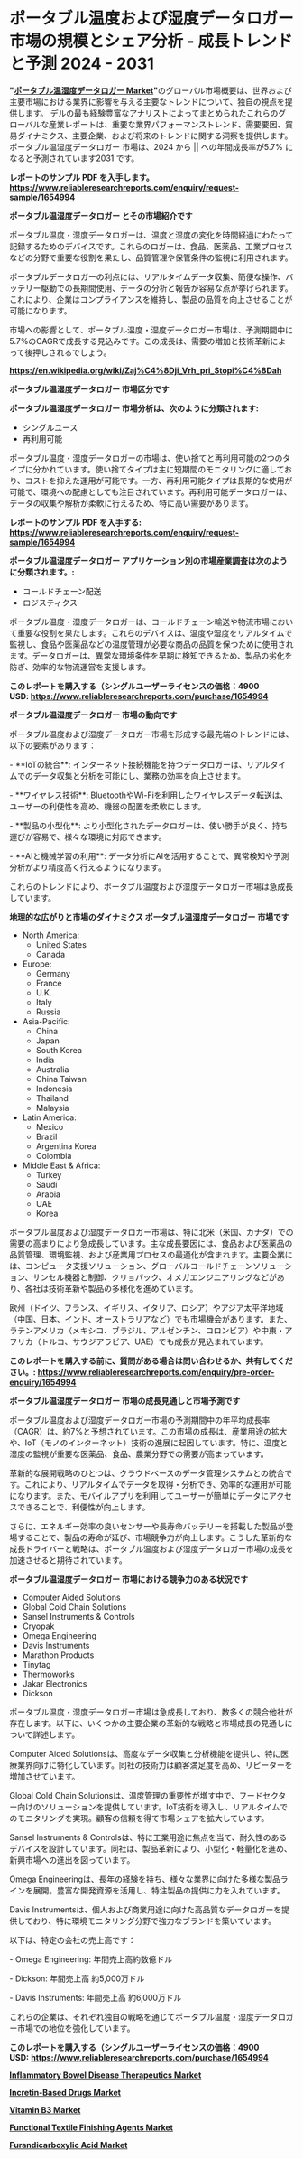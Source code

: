 <p><h1>ポータブル温度および湿度データロガー市場の規模とシェア分析 - 成長トレンドと予測 2024 - 2031</h1></p><p><strong>"<a href="https://www.reliableresearchreports.com/portable-temperature-and-humidity-data-loggers-r1654994">ポータブル温湿度データロガー Market</a>"</strong>のグローバル市場概要は、世界および主要市場における業界に影響を与える主要なトレンドについて、独自の視点を提供します。 デルの最も経験豊富なアナリストによってまとめられたこれらのグローバルな産業レポートは、重要な業界パフォーマンストレンド、需要要因、貿易ダイナミクス、主要企業、および将来のトレンドに関する洞察を提供します。 ポータブル温湿度データロガー 市場は、2024 から || への年間成長率が5.7% になると予測されています2031 です。</p>
<p><strong>レポートのサンプル PDF を入手します。</strong><strong><a href="https://www.reliableresearchreports.com/enquiry/request-sample/1654994">https://www.reliableresearchreports.com/enquiry/request-sample/1654994</a></strong></p>
<p><strong>ポータブル温湿度データロガー とその市場紹介です</strong></p>
<p><p>ポータブル温度・湿度データロガーは、温度と湿度の変化を時間経過にわたって記録するためのデバイスです。これらのロガーは、食品、医薬品、工業プロセスなどの分野で重要な役割を果たし、品質管理や保管条件の監視に利用されます。</p><p>ポータブルデータロガーの利点には、リアルタイムデータ収集、簡便な操作、バッテリー駆動での長期間使用、データの分析と報告が容易な点が挙げられます。これにより、企業はコンプライアンスを維持し、製品の品質を向上させることが可能になります。</p><p>市場への影響として、ポータブル温度・湿度データロガー市場は、予測期間中に5.7%のCAGRで成長する見込みです。この成長は、需要の増加と技術革新によって後押しされるでしょう。</p><a href="https://en.wikipedia.org/wiki/Zaj%C4%8Dji_Vrh_pri_Stopi%C4%8Dah"></a></p>
<p><strong><a href="https://en.wikipedia.org/wiki/Zaj%C4%8Dji_Vrh_pri_Stopi%C4%8Dah">https://en.wikipedia.org/wiki/Zaj%C4%8Dji_Vrh_pri_Stopi%C4%8Dah</a></strong></p>
<p><strong>ポータブル温湿度データロガー&nbsp;市場区分です</strong><strong></strong></p>
<p><strong>ポータブル温湿度データロガー 市場分析は、次のように分類されます:</strong>&nbsp;</p>
<p><ul><li>シングルユース</li><li>再利用可能</li></ul></p>
<p><p>ポータブル温度・湿度データロガーの市場は、使い捨てと再利用可能の2つのタイプに分かれています。使い捨てタイプは主に短期間のモニタリングに適しており、コストを抑えた運用が可能です。一方、再利用可能タイプは長期的な使用が可能で、環境への配慮としても注目されています。再利用可能データロガーは、データの収集や解析が柔軟に行えるため、特に高い需要があります。</p></p>
<p><strong>レポートのサンプル PDF を入手する: <a href="https://www.reliableresearchreports.com/enquiry/request-sample/1654994">https://www.reliableresearchreports.com/enquiry/request-sample/1654994</a></strong></p>
<p><strong> ポータブル温湿度データロガー アプリケーション別の市場産業調査は次のように分類されます。:</strong></p>
<p><ul><li>コールドチェーン配送</li><li>ロジスティクス</li></ul></p>
<p><p>ポータブル温度・湿度データロガーは、コールドチェーン輸送や物流市場において重要な役割を果たします。これらのデバイスは、温度や湿度をリアルタイムで監視し、食品や医薬品などの温度管理が必要な商品の品質を保つために使用されます。データロガーは、異常な環境条件を早期に検知できるため、製品の劣化を防ぎ、効率的な物流運営を支援します。</p></p>
<p><strong>このレポートを購入する（シングルユーザーライセンスの価格：4900 USD:</strong><strong>&nbsp;<a href="https://www.reliableresearchreports.com/purchase/1654994">https://www.reliableresearchreports.com/purchase/1654994</a></strong></p>
<p><strong>ポータブル温湿度データロガー 市場の動向です</strong></p>
<p><p>ポータブル温度および湿度データロガー市場を形成する最先端のトレンドには、以下の要素があります：</p><p>- **IoTの統合**: インターネット接続機能を持つデータロガーは、リアルタイムでのデータ収集と分析を可能にし、業務の効率を向上させます。</p><p>  </p><p>- **ワイヤレス技術**: BluetoothやWi-Fiを利用したワイヤレスデータ転送は、ユーザーの利便性を高め、機器の配置を柔軟にします。</p><p>- **製品の小型化**: より小型化されたデータロガーは、使い勝手が良く、持ち運びが容易で、様々な環境に対応できます。</p><p>- **AIと機械学習の利用**: データ分析にAIを活用することで、異常検知や予測分析がより精度高く行えるようになります。</p><p>これらのトレンドにより、ポータブル温度および湿度データロガー市場は急成長しています。</p></p>
<p><strong>地理的な広がりと市場のダイナミクス ポータブル温湿度データロガー 市場です</strong></p>
<p><ul>
    <li>
        North America:
        <ul>
            <li>United States</li>
            <li>Canada</li>
        </ul>
    </li>
    <li>
        Europe:
        <ul>
            <li>Germany</li>
            <li>France</li>
            <li>U.K.</li>
            <li>Italy</li>
            <li>Russia</li>
        </ul>
    </li>
    <li>
        Asia-Pacific:
        <ul>
            <li>China</li>
            <li>Japan</li>
            <li>South Korea</li>
            <li>India</li>
            <li>Australia</li>
            <li>China Taiwan</li>
            <li>Indonesia</li>
            <li>Thailand</li>
            <li>Malaysia</li>
        </ul>
    </li>
    <li>
        Latin America:
        <ul>
            <li>Mexico</li>
            <li>Brazil</li>
            <li>Argentina Korea</li>
            <li>Colombia</li>
        </ul>
    </li>
    <li>
        Middle East & Africa:
        <ul>
            <li>Turkey</li>
            <li>Saudi</li>
            <li>Arabia</li>
            <li>UAE</li>
            <li>Korea</li>
        </ul>
    </li>
    </ul></p>
<p><p>ポータブル温度および湿度データロガー市場は、特に北米（米国、カナダ）での需要の高まりにより急成長しています。主な成長要因には、食品および医薬品の品質管理、環境監視、および産業用プロセスの最適化が含まれます。主要企業には、コンピュータ支援ソリューション、グローバルコールドチェーンソリューション、サンセル機器と制御、クリョパック、オメガエンジニアリングなどがあり、各社は技術革新や製品の多様化を進めています。</p><p>欧州（ドイツ、フランス、イギリス、イタリア、ロシア）やアジア太平洋地域（中国、日本、インド、オーストラリアなど）でも市場機会があります。また、ラテンアメリカ（メキシコ、ブラジル、アルゼンチン、コロンビア）や中東・アフリカ（トルコ、サウジアラビア、UAE）でも成長が見込まれています。</p></p>
<p><strong>このレポートを購入する前に、質問がある場合は問い合わせるか、共有してください。:&nbsp;<a href="https://www.reliableresearchreports.com/enquiry/pre-order-enquiry/1654994">https://www.reliableresearchreports.com/enquiry/pre-order-enquiry/1654994</a></strong></p>
<p><strong>ポータブル温湿度データロガー 市場の成長見通しと市場予測です</strong></p>
<p><p>ポータブル温度および湿度データロガー市場の予測期間中の年平均成長率（CAGR）は、約7%と予想されています。この市場の成長は、産業用途の拡大や、IoT（モノのインターネット）技術の進展に起因しています。特に、温度と湿度の監視が重要な医薬品、食品、農業分野での需要が高まっています。</p><p>革新的な展開戦略のひとつは、クラウドベースのデータ管理システムとの統合です。これにより、リアルタイムでデータを取得・分析でき、効率的な運用が可能になります。また、モバイルアプリを利用してユーザーが簡単にデータにアクセスできることで、利便性が向上します。</p><p>さらに、エネルギー効率の良いセンサーや長寿命バッテリーを搭載した製品が登場することで、製品の寿命が延び、市場競争力が向上します。こうした革新的な成長ドライバーと戦略は、ポータブル温度および湿度データロガー市場の成長を加速させると期待されています。</p></p>
<p><strong>ポータブル温湿度データロガー 市場における競争力のある状況です</strong></p>
<p><ul><li>Computer Aided Solutions</li><li>Global Cold Chain Solutions</li><li>Sansel Instruments & Controls</li><li>Cryopak</li><li>Omega Engineering</li><li>Davis Instruments</li><li>Marathon Products</li><li>Tinytag</li><li>Thermoworks</li><li>Jakar Electronics</li><li>Dickson</li></ul></p>
<p><p>ポータブル温度・湿度データロガー市場は急成長しており、数多くの競合他社が存在します。以下に、いくつかの主要企業の革新的な戦略と市場成長の見通しについて詳述します。</p><p>Computer Aided Solutionsは、高度なデータ収集と分析機能を提供し、特に医療業界向けに特化しています。同社の技術力は顧客満足度を高め、リピーターを増加させています。</p><p>Global Cold Chain Solutionsは、温度管理の重要性が増す中で、フードセクター向けのソリューションを提供しています。IoT技術を導入し、リアルタイムでのモニタリングを実現。顧客の信頼を得て市場シェアを拡大しています。</p><p>Sansel Instruments & Controlsは、特に工業用途に焦点を当て、耐久性のあるデバイスを設計しています。同社は、製品革新により、小型化・軽量化を進め、新興市場への進出を図っています。</p><p>Omega Engineeringは、長年の経験を持ち、様々な業界に向けた多様な製品ラインを展開。豊富な開発資源を活用し、特注製品の提供に力を入れています。</p><p>Davis Instrumentsは、個人および商業用途に向けた高品質なデータロガーを提供しており、特に環境モニタリング分野で強力なブランドを築いています。</p><p>以下は、特定の会社の売上高です：</p><p>- Omega Engineering: 年間売上高約数億ドル</p><p>- Dickson: 年間売上高 約5,000万ドル</p><p>- Davis Instruments: 年間売上高 約6,000万ドル</p><p>これらの企業は、それぞれ独自の戦略を通じてポータブル温度・湿度データロガー市場での地位を強化しています。</p></p>
<p><strong>このレポートを購入する（シングルユーザーライセンスの価格：4900 USD:</strong>&nbsp;<strong><a href="https://www.reliableresearchreports.com/purchase/1654994">https://www.reliableresearchreports.com/purchase/1654994</a></strong></p>
<p><strong><p><a href="https://github.com/FosterFahey91/Market-Research-Report-List-1/blob/main/inflammatory-bowel-disease-therapeutics-market.md">Inflammatory Bowel Disease Therapeutics Market</a></p><p><a href="https://github.com/NarcisoFerry/Market-Research-Report-List-1/blob/main/incretin-based-drugs-market.md">Incretin-Based Drugs Market</a></p><p><a href="https://www.linkedin.com/pulse/future-ready-strategic-insights-global-vitamin-b3-market-2024-8qdxc?trackingId=0Hj4zKoQS5aL%2B%2Flaigo8tw%3D%3D">Vitamin B3 Market</a></p><p><a href="https://issuu.com/reportprime-2/docs/functional-textile-finishing-agents_7c1a20b7098183">Functional Textile Finishing Agents Market</a></p><p><a href="https://issuu.com/reportprime-2/docs/furandicarboxylic-acid-market-size-_c662474253a553">Furandicarboxylic Acid Market</a></p></strong></p>